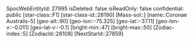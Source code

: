 ﻿---
location: [-37.11,-75.325,90]
type: Station
tags:
- astro/Star

---
SpocWebEntityId: 27995
isDeleted: false
isReadOnly: false
confidential: public
[star-class::F1]
[star-class-id::28190]
[Mass-sol::]
[name::Coronae Australis-5]
[geo-alt::90]
[geo-lon::-75.325]
[geo-lat::-37.11]
[geo-lon-v::-0.011]
[geo-lat-v::-0.1]
[bright-min::47]
[bright-max::50]
[Zodiac-index::5]
[ZodiacId::28108]
[NextStarId::27859]

